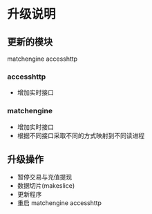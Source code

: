 # 升级说明

## 更新的模块

matchengine
accesshttp

### accesshttp

* 增加实时接口

### matchengine

* 增加实时接口
* 根据不同接口采取不同的方式映射到不同读进程

## 升级操作

* 暂停交易与充值提现
* 数据切片(makeslice)
* 更新程序
* 重启 matchengine accesshttp
